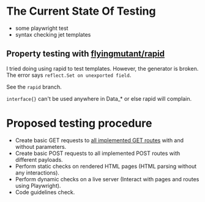 # The Current State Of Testing

- some playwright test
- syntax checking jet templates

## Property testing with [flyingmutant/rapid](https://github.com/flyingmutant/rapid/)

I tried doing using rapid to test templates. However, the generator is broken. The error says `reflect.Set on unexported field`.

See the `rapid` branch.

`interface{}` can't be used anywhere in Data_* or else rapid will complain.

# Proposed testing procedure

- Create basic GET requests to [all implemented GET routes](https://codeberg.org/VnPower/PixivFE/src/branch/v2/server/middleware/router.go) with and without parameters.
- Create basic POST requests to all implemented POST routes with different payloads.
- Perform static checks on rendered HTML pages (HTML parsing without any interactions).
- Perform dynamic checks on a live server (Interact with pages and routes using Playwright).
- Code guidelines check.